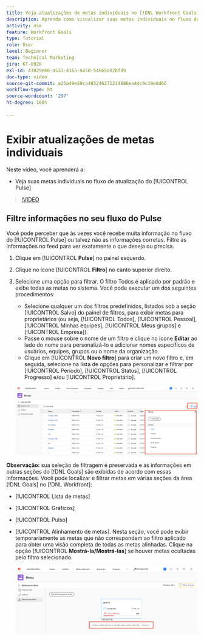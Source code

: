 ```yaml
---
title: Veja atualizações de metas individuais no [!DNL Workfront Goals]
description: Aprenda como visualizar suas metas individuais no fluxo de atualização do [!UICONTROL Pulse] em [!DNL   Goals].
activity: use
feature: Workfront Goals
type: Tutorial
role: User
level: Beginner
team: Technical Marketing
jira: KT-8928
exl-id: 47029e66-a533-4165-a458-54665d82bfd9
doc-type: video
source-git-commit: a25a49e59ca483246271214886ea4dc9c10e8d66
workflow-type: ht
source-wordcount: '297'
ht-degree: 100%

---
```


# Exibir atualizações de metas individuais

Neste vídeo, você aprenderá a:

* Veja suas metas individuais no fluxo de atualização do [!UICONTROL Pulse]

>[!VIDEO](https://video.tv.adobe.com/v/335200/?quality=12&learn=on)

## Filtre informações no seu fluxo do Pulse

Você pode perceber que às vezes você recebe muita informação no fluxo do [!UICONTROL Pulse] ou talvez não as informações corretas. Filtre as informações no feed para ver exatamente o que deseja ou precisa.

1. Clique em [!UICONTROL **Pulse**] no painel esquerdo.
1. Clique no ícone [!UICONTROL **Filtro**] no canto superior direito.
1. Selecione uma opção para filtrar. O filtro Todos é aplicado por padrão e exibe todas as metas no sistema. Você pode executar um dos seguintes procedimentos:

   * Selecione qualquer um dos filtros predefinidos, listados sob a seção [!UICONTROL Salvo] do painel de filtros, para exibir metas para proprietários (ou seja, [!UICONTROL Todos], [!UICONTROL Pessoal], [!UICONTROL Minhas equipes], [!UICONTROL Meus grupos] e [!UICONTROL Empresa]).
   * Passe o mouse sobre o nome de um filtro e clique no ícone **Editar** ao lado do nome para personalizá-lo e adicionar nomes específicos de usuários, equipes, grupos ou o nome da organização.
   * Clique em [!UICONTROL **Novo filtro**] para criar um novo filtro e, em seguida, selecione na lista de opções para personalizar e filtrar por [!UICONTROL Período], [!UICONTROL Status], [!UICONTROL Progresso] e/ou [!UICONTROL Proprietário].

   ![Imagem do painel de [!UICONTROL Filtros] no [!DNL Workfront Goals]](assets/18-workfront-goals-pulse-stream.png)

**Observação:** sua seleção de filtragem é preservada e as informações em outras seções do [!DNL Goals] são exibidas de acordo com essas informações. Você pode localizar e filtrar metas em várias seções da área [!DNL Goals] no [!DNL Workfront]:

* [!UICONTROL Lista de metas]
* [!UICONTROL Gráficos]
* [!UICONTROL Pulso]
* [!UICONTROL Alinhamento de metas]. Nesta seção, você pode exibir temporariamente as metas que não correspondem ao filtro aplicado para obter uma visão completa de todas as metas alinhadas. Clique na opção [!UICONTROL **Mostrá-la/Mostrá-las**] se houver metas ocultadas pelo filtro selecionado.

  ![](assets/19-workfront-goals-filter-show-it.png)
